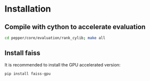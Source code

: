 # Installation

## Compile with cython to accelerate evaluation

```Bash
cd pepper/core/evaluation/rank_cylib; make all
```

## Install faiss

It is recommended to install the GPU accelerated version:

```Bash
pip install faiss-gpu
```
